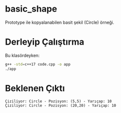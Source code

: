 # basic_shape

Prototype ile kopyalanabilen basit şekil (Circle) örneği.

# Derleyip Çalıştırma

Bu klasördeyken:

```bash
g++ -std=c++17 code.cpp -o app
./app
```

# Beklenen Çıktı

```text
Çiziliyor: Circle - Pozisyon: (5,5) - Yarıçap: 10
Çiziliyor: Circle - Pozisyon: (20,20) - Yarıçap: 10
```